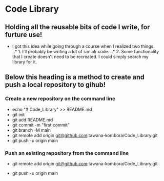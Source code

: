 # Code Library
## Holding all the reusable bits of code I write, for furture use!

- I got this idea while going through a course when I realized two things.
..* 1. I'll probably be writing a lot of simialr code.
..* 2. Some functionality that I create doesn't need to be recreated. I could simply search my library for it.

## Below this heading is a method to create and push a local repository to gihub!
### Create a new repository on the command line
 
- echo "# Code_Library" >> README.md
- git init
- git add README.md
- git commit -m "first commit"
- git branch -M main
- git remote add origin git@github.com:tawana-kombora/Code_Library.git
- git push -u origin main
 
### Push an existing repository from the command line
 
- git remote add origin git@github.com:tawana-kombora/Code_Library.git
<!-- optional (use if you don't have a default <git config --global init.defaultBranch main>):
 git branch -M main --> 
- git push -u origin main